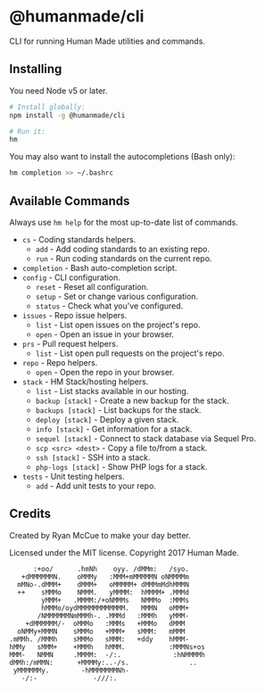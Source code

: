 # @humanmade/cli

CLI for running Human Made utilities and commands.


## Installing

You need Node v5 or later.

```sh
# Install globally:
npm install -g @humanmade/cli

# Run it:
hm
```

You may also want to install the autocompletions (Bash only):

```sh
hm completion >> ~/.bashrc
```

## Available Commands

Always use `hm help` for the most up-to-date list of commands.

* `cs` - Coding standards helpers.
	* `add` - Add coding standards to an existing repo.
	* `run` - Run coding standards on the current repo.
* `completion` - Bash auto-completion script.
* `config` - CLI configuration.
	* `reset` - Reset all configuration.
	* `setup` - Set or change various configuration.
	* `status` - Check what you've configured.
* `issues` - Repo issue helpers.
	* `list` - List open issues on the project's repo.
	* `open` - Open an issue in your browser.
* `prs` - Pull request helpers.
	* `list` - List open pull requests on the project's repo.
* `repo` - Repo helpers.
	* `open` - Open the repo in your browser.
* `stack` - HM Stack/hosting helpers.
	* `list` - List stacks available in our hosting.
	* `backup [stack]` - Create a new backup for the stack.
	* `backups [stack]` - List backups for the stack.
	* `deploy [stack]` - Deploy a given stack.
	* `info [stack]` - Get information for a stack.
	* `sequel [stack]` - Connect to stack database via Sequel Pro.
	* `scp <src> <dest>` - Copy a file to/from a stack.
	* `ssh [stack]` - SSH into a stack.
	* `php-logs [stack]` - Show PHP logs for a stack.
* `tests` - Unit testing helpers.
	* `add` - Add unit tests to your repo.

## Credits

Created by Ryan McCue to make your day better.

Licensed under the MIT license. Copyright 2017 Human Made.

```
      :+oo/      .hmNh    oyy. /dMMm:   /syo.
   +dMMMMMMN.    oMMMy   :MMM+mMMMMMN oNMMMMm
  mMNo-.dMMM+    dMMM+   oMMMMM+ dMMMmMdhMMMN
  ++    sMMMo    NMMM.   yMMMM:  hMMMM+ .MMMd
        yMMM+   .MMMM:/+oNMMMs   NMMMo  :MMMs
        hMMMo/oydMMMMMMMMMMMM.   MMMN   oMMM+
       /NMMMMMMNmMMMh-. .MMMd   :MMMh   yMMM-
    +dMMMMMM/-  oMMMo   :MMMs   +MMMo   dMMM
  oNMMy+MMMN    sMMMo   +MMM+   sMMM:   mMMM
.mMMh. /MMMh    sMMMo   sMMM:   +ddy    hMMM-
hMMy   sMMM+    +MMMh   hMMM.           :MMMNs+os
MMM-   NMMN     .MMMM:  -/:.             :hNMMMMh
dMMh:/mMMN:      +MMMMy:..-/s.               ..
 yMMMMMMy.        -hMMMMMMMNh-
   -/:-              -///:.
```
